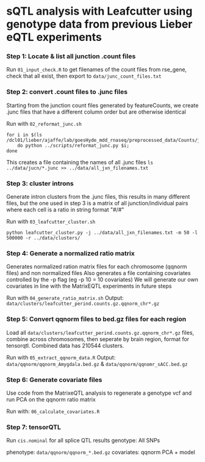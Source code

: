 sQTL analysis with Leafcutter using genotype data from previous Lieber eQTL experiments
========

### Step 1: Locate & list all junction .count files
Run `01_input_check.R` to get filenames of the count files from rse_gene, check 
that all exist, then export to `data/junc_count_files.txt` 

### Step 2: convert .count files to .junc files
Starting from the junction count files generated by featureCounts, we create .junc files 
that have a different column order but are otherwise identical

Run with `02_reformat_junc.sh`
```
for i in $(ls /dcl01/lieber/ajaffe/lab/goesHyde_mdd_rnaseq/preprocessed_data/Counts/junction/*.count); 
	do python ../scripts/reformat_junc.py $i;
done
```

This creates a file containing the names of all .junc files
`ls ../data/jucn/*.junc >> ../data/all_jxn_filenames.txt`

### Step 3: cluster introns
Generate intron clusters from the .junc files, this results in many different files,
but the one used in step 3 is a matrix of all junction/individual pairs where
each cell is a ratio in string format "#/#"

Run with `03_leafcutter_cluster.sh`
```
python leafcutter_cluster.py -j ../data/all_jxn_filenames.txt -m 50 -l 500000 -r ../data/clusters/
```

### Step 4: Generate a normalized ratio matrix
Generates normalized ration matrix files for each chromosome (qqnorm files) and non normalized files
Also generates a file containing covariates controlled by the -p flag (eg -p 10 = 10 covariates)
We will generate our own covariates in line with the MatrixEQTL experiments in future steps

Run with `04_generate_ratio_matrix.sh`
Output: `data/clusters/leafcutter_perind.counts.gz.qqnorm_chr*.gz`

### Step 5: Convert qqnorm files to bed.gz files for each region
Load all `data/clusters/leafcutter_perind.counts.gz.qqnorm_chr*.gz` files, combine across chromosomes, 
then seperate by brain region, format for tensorqtl. Combined data has 210544 clusters.

Run with `05_extract_qqnorm_data.R`
Output: `data/qqnorm/qqnorm_Amygdala.bed.gz` & `data/qqnorm/qqnomr_sACC.bed.gz`

### Step 6: Generate covariate files
Use code from the MatrixeQTL analysis to regenerate a genotype vcf and run
PCA on the qqnorm ratio matrix

Run with: `06_calculate_covariates.R`

### Step 7: tensorQTL
Run `cis.nominal` for all splice QTL results 
genotype: All SNPs

phenotype: `data/qqnorm/qqnorm_*.bed.gz`
covariates: qqnorm PCA + model
